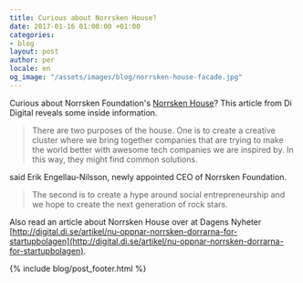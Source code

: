 ```yaml
---
title: Curious about Norrsken House?
date: 2017-01-16 01:00:00 +01:00
categories:
- blog
layout: post
author: per
locale: en
og_image: "/assets/images/blog/norrsken-house-facade.jpg"
---
```


Curious about Norrsken Foundation's [Norrsken House](https://www.norrskenfoundation.org/#norrskenhouse/)? This article from Di Digital reveals some inside information.

> There are two purposes of the house. One is to create a creative cluster where we bring together companies that are trying to make the world better with awesome tech companies we are inspired by. In this way, they might find common solutions.

said Erik Engellau-Nilsson, newly appointed CEO of Norrsken Foundation.

> The second is to create a hype around social entrepreneurship and we hope to create the next generation of rock stars.

Also read an article about Norrsken House over at Dagens Nyheter [http://digital.di.se/artikel/nu-oppnar-norrsken-dorrarna-for-startupbolagen](http://digital.di.se/artikel/nu-oppnar-norrsken-dorrarna-for-startupbolagen).

{% include blog/post_footer.html %}
